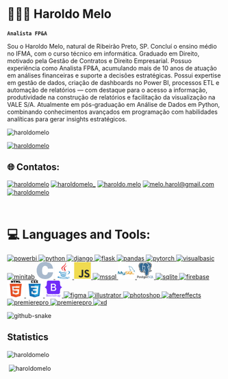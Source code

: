 # 👩🏻‍💻 Haroldo Melo

**`Analista FP&A`**

Sou o Haroldo Melo, natural de Ribeirão Preto, SP. Concluí o ensino médio no IFMA, com o curso técnico em informática. Graduado em Direito, motivado pela Gestão de Contratos e Direito Empresarial. Possuo experiência como Analista FP&A, acumulando mais de 10 anos de atuação em análises financeiras e suporte a decisões estratégicas. Possui expertise em gestão de dados, criação de dashboards no Power BI, processos ETL e automação de relatórios — com destaque para o acesso a informação, produtividade na construção de relatórios e facilitação da visualização na VALE S/A. Atualmente em pós-graduação em Análise de Dados em Python, combinando conhecimentos avançados em programação com habilidades analíticas para gerar insights estratégicos. 

<p align="left"> <img src="https://komarev.com/ghpvc/?username=haroldomelo&label=Profile%20views&color=0e75b6&style=flat" alt="haroldomelo" /> </p>

<p align="left"> <a href="https://github.com/ryo-ma/github-profile-trophy"><img src="https://github-profile-trophy.vercel.app/?username=haroldomelo" alt="haroldomelo" /></a> </p>

## 🌐 Contatos:
<a href="https://linkedin.com/in/haroldomelo" target="blank"><img align="center" src="https://raw.githubusercontent.com/rahuldkjain/github-profile-readme-generator/master/src/images/icons/Social/linked-in-alt.svg" alt="haroldomelo" height="30" width="40" /></a>
<a href="https://fb.com/haroldomelo_" target="blank"><img align="center" src="https://raw.githubusercontent.com/rahuldkjain/github-profile-readme-generator/master/src/images/icons/Social/facebook.svg" alt="haroldomelo_" height="30" width="40" /></a>
<a href="https://instagram.com/haroldo.melo" target="blank"><img align="center" src="https://raw.githubusercontent.com/rahuldkjain/github-profile-readme-generator/master/src/images/icons/Social/instagram.svg" alt="haroldo.melo" height="30" width="40" /></a>
<a href="https://medium.com/melo.harol@gmail.com" target="blank"><img align="center" src="https://upload.wikimedia.org/wikipedia/commons/thumb/7/7e/Gmail_icon_%282020%29.svg/2560px-Gmail_icon_%282020%29.svg.png" alt="melo.harol@gmail.com" height="30" width="40" /></a>
<a href="https://discord.gg/haroldomelo" target="blank"><img align="center" src="https://raw.githubusercontent.com/rahuldkjain/github-profile-readme-generator/master/src/images/icons/Social/discord.svg" alt="haroldomelo" height="30" width="40" /></a>
</p>
</br>

# 💻 Languages and Tools:

<p align="left"> 

<a href="https://www.powerbi.com" target="_blank" rel="noreferrer"> <img src="https://cdn.freelogovectors.net/wp-content/uploads/2023/11/power_bi-logo-freelogovectors.net_.png" alt="powerbi" width="80" height="50"/> </a> <a href="https://www.python.org" target="_blank" rel="noreferrer"> <img src="https://cdn.jsdelivr.net/gh/devicons/devicon@latest/icons/python/python-original-wordmark.svg" alt="python" width="40" height="40"/> </a> <a href="https://www.djangoproject.com/" target="_blank" rel="noreferrer"> <img src="https://cdn.worldvectorlogo.com/logos/django.svg" alt="django" width="40" height="40"/> </a> <a href="https://flask.palletsprojects.com/" target="_blank" rel="noreferrer"> <img src="https://cdn.jsdelivr.net/gh/devicons/devicon@latest/icons/flask/flask-original-wordmark.svg" alt="flask" width="40" height="40"/> </a> <a href="https://pandas.pydata.org/" target="_blank" rel="noreferrer"> <img src="https://cdn.jsdelivr.net/gh/devicons/devicon@latest/icons/pandas/pandas-original-wordmark.svg" alt="pandas" width="40" height="40"/> </a> <a href="https://pytorch.org/" target="_blank" rel="noreferrer"> <img src="https://www.vectorlogo.zone/logos/pytorch/pytorch-icon.svg" alt="pytorch" width="40" height="40"/> </a> <a href="https://visualstudio.microsoft.com/" target="_blank" rel="noreferrer"> <img src="https://cdn.jsdelivr.net/gh/devicons/devicon@latest/icons/visualbasic/visualbasic-original.svg" alt="visualbasic" width="40" height="40"/> </a> <a href="https://www.minitab.com/" target="_blank" rel="noreferrer"> <img src="https://cdn.jsdelivr.net/gh/devicons/devicon@latest/icons/minitab/minitab-original.svg" alt="minitab" width="40" height="40"/> </a> <a href="https://www.cprogramming.com/" target="_blank" rel="noreferrer"> <img src="https://raw.githubusercontent.com/devicons/devicon/master/icons/c/c-original.svg" alt="c" width="40" height="40"/> </a> <a href="https://www.java.com" target="_blank" rel="noreferrer"> <img src="https://raw.githubusercontent.com/devicons/devicon/master/icons/java/java-original.svg" alt="java" width="40" height="40"/> </a> <a href="https://developer.mozilla.org/en-US/docs/Web/JavaScript" target="_blank" rel="noreferrer"> <img src="https://raw.githubusercontent.com/devicons/devicon/master/icons/javascript/javascript-original.svg" alt="javascript" width="40" height="40"/> </a> <a href="https://www.microsoft.com/en-us/sql-server" target="_blank" rel="noreferrer"> <img src="https://www.svgrepo.com/show/303229/microsoft-sql-server-logo.svg" alt="mssql" width="40" height="40"/> </a> <a href="https://www.mysql.com/" target="_blank" rel="noreferrer"> <img src="https://raw.githubusercontent.com/devicons/devicon/master/icons/mysql/mysql-original-wordmark.svg" alt="mysql" width="40" height="40"/> </a> <a href="https://www.postgresql.org" target="_blank" rel="noreferrer"> <img src="https://raw.githubusercontent.com/devicons/devicon/master/icons/postgresql/postgresql-original-wordmark.svg" alt="postgresql" width="40" height="40"/> </a> <a href="https://www.sqlite.org/" target="_blank" rel="noreferrer"> <img src="https://www.vectorlogo.zone/logos/sqlite/sqlite-icon.svg" alt="sqlite" width="40" height="40"/> </a> <a href="https://firebase.google.com/" target="_blank" rel="noreferrer"> <img src="https://www.vectorlogo.zone/logos/firebase/firebase-icon.svg" alt="firebase" width="40" height="40"/> </a>  <a href="https://www.w3.org/html/" target="_blank" rel="noreferrer"> <img src="https://raw.githubusercontent.com/devicons/devicon/master/icons/html5/html5-original-wordmark.svg" alt="html5" width="40" height="40"/> </a> <a href="https://www.w3schools.com/css/" target="_blank" rel="noreferrer"> <img src="https://raw.githubusercontent.com/devicons/devicon/master/icons/css3/css3-original-wordmark.svg" alt="css3" width="40" height="40"/> </a> <a href="https://getbootstrap.com" target="_blank" rel="noreferrer"> <img src="https://raw.githubusercontent.com/devicons/devicon/master/icons/bootstrap/bootstrap-plain-wordmark.svg" alt="bootstrap" width="40" height="40"/> </a> <a href="https://www.figma.com/" target="_blank" rel="noreferrer"> <img src="https://www.vectorlogo.zone/logos/figma/figma-icon.svg" alt="figma" width="40" height="40"/> </a> <a href="https://www.adobe.com/in/products/illustrator.html" target="_blank" rel="noreferrer"> <img src="https://www.vectorlogo.zone/logos/adobe_illustrator/adobe_illustrator-icon.svg" alt="illustrator" width="40" height="40"/> </a> <a href="https://www.photoshop.com/en" target="_blank" rel="noreferrer"> <img src="https://cdn.jsdelivr.net/gh/devicons/devicon@latest/icons/photoshop/photoshop-original.svg" alt="photoshop" width="40" height="40"/> </a> <a href="https://www.photoshop.com/en" target="_blank" rel="noreferrer"> <img src="https://cdn.jsdelivr.net/gh/devicons/devicon@latest/icons/aftereffects/aftereffects-original.svg" alt="aftereffects" width="40" height="40"/> </a> <a href="https://www.photoshop.com/en" target="_blank" rel="noreferrer"> <img src="https://cdn.jsdelivr.net/gh/devicons/devicon@latest/icons/premierepro/premierepro-original.svg" alt="premierepro" width="40" height="40"/> </a> <a href="https://www.photoshop.com/en" target="_blank" rel="noreferrer"> <img src="https://cdn.jsdelivr.net/gh/devicons/devicon@latest/icons/dreamweaver/dreamweaver-original.svg" alt="premierepro" width="40" height="40"/> </a> <a href="https://www.adobe.com/products/xd.html" target="_blank" rel="noreferrer"> <img src="https://cdn.jsdelivr.net/gh/devicons/devicon@latest/icons/xd/xd-original.svg" alt="xd" width="40" height="40"/> </a>

</p>


<picture>
  <source media="(prefers-color-scheme: dark)" srcset="https://raw.githubusercontent.com/tobiasmeyhoefer/tobiasmeyhoefer/output/github-snake-dark.svg" />
  <source media="(prefers-color-scheme: light)" srcset="https://raw.githubusercontent.com/tobiasmeyhoefer/tobiasmeyhoefer/output/github-snake.svg" />
  <img alt="github-snake" src="https://raw.githubusercontent.com/tobiasmeyhoefer/tobiasmeyhoefer/output/github-snake.svg" />
</picture>

## Statistics

<p><img align="center" src="https://github-readme-streak-stats.herokuapp.com/?user=haroldomelo&theme=tokyonight&layout=compact&custom_title=Estatísticas" alt="haroldomelo" /></p> 

<p>&nbsp;<img align="center" src="https://github-readme-stats.vercel.app/api?username=haroldomelo&show_icons=true&theme=tokyonight&title_color=e4bb25&text_color=e4bb25&locale=en&layout=compact&custom_title=Statistics" alt="haroldomelo" /></p>

<!-- <img 
      align="left" 
      alt="GitHub Stats" 
      height="200" 
      src="https://github-readme-stats.vercel.app/api/top-langs/?username=Haroldomelo&theme=tokyonight&layout=compact&custom_title=Tecnologias&langs_count=9" 
  /> -->

<!-- <p><img align="left" src="https://github-readme-stats.vercel.app/api/top-langs?username=haroldomelo&show_icons=true&theme=merko&title_color=e4bb25&text_color=e4bb25&locale=en&layout=compact" alt="haroldomelo" /></p> -->

